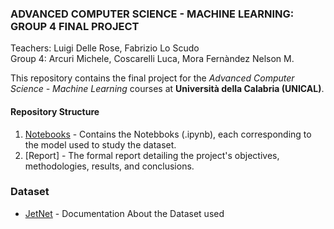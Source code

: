 ### ADVANCED COMPUTER SCIENCE - MACHINE LEARNING: GROUP 4 FINAL PROJECT    
Teachers: Luigi Delle Rose, Fabrizio Lo Scudo  
Group 4: Arcuri Michele, Coscarelli Luca, Mora Fernàndez Nelson M.  

This repository contains the final project for the *Advanced Computer Science - Machine Learning* courses at **Università della Calabria (UNICAL)**.  

#### Repository Structure  
1. [Notebooks](https://github.com/lucaCosca/JetNet-Group4/tree/a63d110eddd8be94f9ca184d3875bf2326895082/Notebooks) - Contains the Notebboks (.ipynb), each corresponding to the model used to study the dataset.
2. [Report] - The formal report detailing the project's objectives, methodologies, results, and conclusions.

### Dataset 
- [JetNet](https://zenodo.org/records/6975118) - Documentation About the Dataset used




